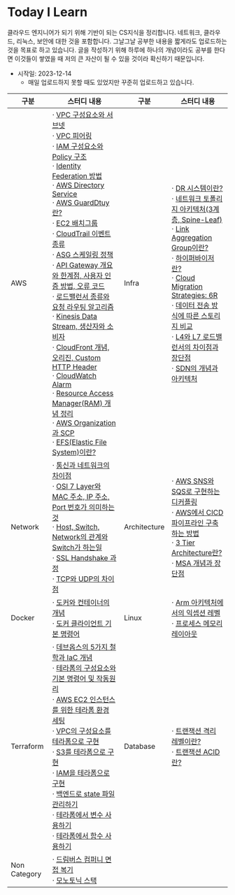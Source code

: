 # Today I Learn

클라우드 엔지니어가 되기 위해 기반이 되는 CS지식을 정리합니다. 네트워크, 클라우드, 리눅스, 보안에 대한 것을 포함합니다. 그날그날 공부한 내용을 짧게라도 업로드하는 것을 목표로 하고 있습니다. 글을 작성하기 위해 하루에 하나의 개념이라도 공부를 한다면 이것들이 쌓였을 때 저의 큰 자산이 될 수 있을 것이라 확신하기 때문입니다.

- 시작일: 2023-12-14
  - 매일 업로드하지 못할 때도 있었지만 꾸준히 업로드하고 있습니다.

|구분|스터디 내용|구분|스터디 내용|
|----|-------------------------------------|----|-------------------------------------|
|AWS|$\cdot$ [VPC 구성요소와 서브넷](https://github.com/Ohjiwoo-lab/TIL/blob/main/AWS/VPC_and_Subnet.md) <br/> $\cdot$ [VPC 피어링](https://github.com/Ohjiwoo-lab/TIL/blob/main/AWS/VPC_Peering.md) <br/> $\cdot$ [IAM 구성요소와 Policy 구조](https://github.com/Ohjiwoo-lab/TIL/blob/main/AWS/IAM.md) <br/>  $\cdot$ [Identity Federation 방법](https://github.com/Ohjiwoo-lab/TIL/blob/main/AWS/Identity_Federation.md) <br/> $\cdot$ [AWS Directory Service](https://github.com/Ohjiwoo-lab/TIL/blob/main/AWS/Directory_Services.md) <br/> $\cdot$ [AWS GuardDtuy란?](https://github.com/Ohjiwoo-lab/TIL/blob/main/AWS/GuardDuty.md) <br/> $\cdot$ [EC2 배치그룹](https://github.com/Ohjiwoo-lab/TIL/blob/main/AWS/EC2_Placement_Groups.md) <br/> $\cdot$ [CloudTrail 이벤트 종류](https://github.com/Ohjiwoo-lab/TIL/blob/main/AWS/CloudTrail.md) <br/> $\cdot$ [ASG 스케일링 정책](https://github.com/Ohjiwoo-lab/TIL/blob/main/AWS/Auto_Scaling_Groups.md) <br/> $\cdot$ [API Gateway 개요와 한계점, 사용자 인증 방법, 오류 코드](https://github.com/Ohjiwoo-lab/TIL/blob/main/AWS/API_Gateway.md) <br/> $\cdot$ [로드밸런서 종류와 요청 라우팅 알고리즘](https://github.com/Ohjiwoo-lab/TIL/blob/main/AWS/Load_Balancer.md) <br/> $\cdot$ [Kinesis Data Stream, 생산자와 소비자](https://github.com/Ohjiwoo-lab/TIL/blob/main/AWS/Kinesis_Data_Stream.md) <br/> $\cdot$ [CloudFront 개념, 오리진, Custom HTTP Header](https://github.com/Ohjiwoo-lab/TIL/blob/main/AWS/CloudFront.md) <br/> $\cdot$ [CloudWatch Alarm](https://github.com/Ohjiwoo-lab/TIL/blob/main/AWS/CloudWatch.md) <br/> $\cdot$ [Resource Access Manager(RAM) 개념 정리](https://github.com/Ohjiwoo-lab/TIL/blob/main/AWS/Resource_Access_Manager.md) <br/> $\cdot$ [AWS Organization과 SCP](https://github.com/Ohjiwoo-lab/TIL/blob/main/AWS/Organization.md) <br/> $\cdot$ [EFS(Elastic File System)이란?](https://github.com/Ohjiwoo-lab/TIL/blob/main/AWS/Elastic_File_System.md)|Infra|$\cdot$ [DR 시스템이란?](https://github.com/Ohjiwoo-lab/TIL/blob/main/Infra/DR_System.md) <br/> $\cdot$ [네트워크 토폴리지 아키텍처(3계층, Spine-Leaf)](https://github.com/Ohjiwoo-lab/TIL/blob/main/Infra/Network_Architecture.md) <br/> $\cdot$ [Link Aggregation Group이란?](https://github.com/Ohjiwoo-lab/TIL/blob/main/Infra/LACP.md) <br/> $\cdot$ [하이퍼바이저란?](https://github.com/Ohjiwoo-lab/TIL/blob/main/Infra/Hypervisor.md) <br/> $\cdot$ [Cloud Migration Strategies: 6R](https://github.com/Ohjiwoo-lab/TIL/blob/main/Infra/Cloud_Migration_Strategies.md) <br/> $\cdot$ [데이터 전송 방식에 따른 스토리지 비교](https://github.com/Ohjiwoo-lab/TIL/blob/main/Infra/Storage.md) <br/> $\cdot$ [L4와 L7 로드밸런서의 차이점과 장단점](https://github.com/Ohjiwoo-lab/TIL/blob/main/Infra/L4_vs_L7_Load_Balancer.md) <br/> $\cdot$ [SDN의 개념과 아키텍처](https://github.com/Ohjiwoo-lab/TIL/blob/main/Infra/Software_Define_Network.md)|
|Network|$\cdot$ [통신과 네트워크의 차이점](https://github.com/Ohjiwoo-lab/TIL/blob/main/Network/Communications_vs_Network.md) <br/> $\cdot$ [OSI 7 Layer와 MAC 주소, IP 주소, Port 번호가 의미하는 것](https://github.com/Ohjiwoo-lab/TIL/blob/main/Network/01_Network_Overview.md) <br/> $\cdot$ [Host, Switch, Network의 관계와 Switch가 하는일](https://github.com/Ohjiwoo-lab/TIL/blob/main/Network/02_What_is_Switch.md) <br/> $\cdot$ [SSL Handshake 과정](https://github.com/Ohjiwoo-lab/TIL/blob/main/Network/SSL_Handshake.md) <br/> $\cdot$ [TCP와 UDP의 차이점](https://github.com/Ohjiwoo-lab/TIL/blob/main/Network/TCP_and_UDP.md)|Architecture|$\cdot$ [AWS SNS와 SQS로 구현하는 디커플링](https://github.com/Ohjiwoo-lab/TIL/blob/main/Architecture/Decoupling.md) <br/> $\cdot$ [AWS에서 CICD 파이프라인 구축하는 방법](https://github.com/Ohjiwoo-lab/TIL/blob/main/Architecture/CICD.md) <br/> $\cdot$ [3 Tier Architecture란?](https://github.com/Ohjiwoo-lab/TIL/blob/main/Architecture/3_Tier_Architecture.md) <br/> $\cdot$ [MSA 개념과 장단점](https://github.com/Ohjiwoo-lab/TIL/blob/main/Architecture/Microservice_Architecture.md)|
|Docker|$\cdot$ [도커와 컨테이너의 개념](https://github.com/Ohjiwoo-lab/TIL/blob/main/Docker/What_Is_Docker.md) <br/> $\cdot$ [도커 클라이언트 기본 명령어](https://github.com/Ohjiwoo-lab/TIL/blob/main/Docker/Docker_Client_Command.md)|Linux|$\cdot$ [Arm 아키텍처에서의 익셉션 레벨](https://github.com/Ohjiwoo-lab/TIL/blob/main/Linux/Exception_Level.md) <br/> $\cdot$ [프로세스 메모리 레이아웃](https://github.com/Ohjiwoo-lab/TIL/blob/main/Linux/Process_Memory_Layout.md)|
|Terraform|$\cdot$ [데브옵스의 5가지 철학과 IaC 개념](https://github.com/Ohjiwoo-lab/TIL/blob/main/Terraform/01_What_is_DevOps.md) <br/> $\cdot$ [테라폼의 구성요소와 기본 명령어 및 작동원리](https://github.com/Ohjiwoo-lab/TIL/blob/main/Terraform/02_Terraform_basic.md) <br/> $\cdot$ [AWS EC2 인스턴스를 위한 테라폼 환경 세팅](https://github.com/Ohjiwoo-lab/TIL/blob/main/Terraform/03_Terraform_configuration.md) <br/> $\cdot$ [VPC의 구성요소를 테라폼으로 구현](https://github.com/Ohjiwoo-lab/TIL/blob/main/Terraform/04_VPC_by_Terraform.md) <br/> $\cdot$ [S3를 테라폼으로 구현](https://github.com/Ohjiwoo-lab/TIL/blob/main/Terraform/05_S3_by_Terraform.md) <br/> $\cdot$ [IAM을 테라폼으로 구현](https://github.com/Ohjiwoo-lab/TIL/blob/main/Terraform/06_IAM_by_Terraform.md) <br/> $\cdot$ [백엔드로 state 파일 관리하기](https://github.com/Ohjiwoo-lab/TIL/blob/main/Terraform/07_Terraform_Backend.md) <br/> $\cdot$ [테라폼에서 변수 사용하기](https://github.com/Ohjiwoo-lab/TIL/blob/main/Terraform/08_Terraform_Variable.md) <br/> $\cdot$ [테라폼에서 함수 사용하기](https://github.com/Ohjiwoo-lab/TIL/blob/main/Terraform/09_Terraform_Functions.md)|Database|$\cdot$ [트랜잭션 격리 레벨이란?](https://github.com/Ohjiwoo-lab/TIL/blob/main/Database/Transaction_Isolation_Level.md) <br/> $\cdot$ [트랜잭션 ACID란?](https://github.com/Ohjiwoo-lab/TIL/blob/main/Database/What_Is_ACID.md)|
|Non Category|$\cdot$ [드림버스 컴퍼니 면접 복기](https://github.com/Ohjiwoo-lab/TIL/blob/main/Non-category/Dreamverse_Company_Interview.md) <br/> $\cdot$ [모노토닉 스택](https://github.com/Ohjiwoo-lab/TIL/blob/main/Non-category/monotonic_stack.md)|